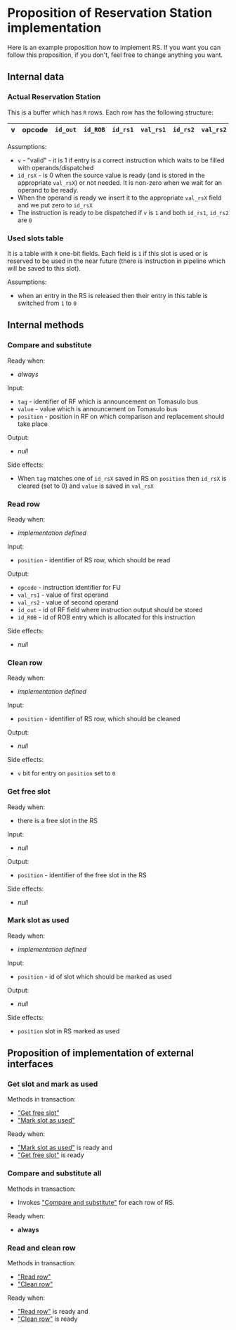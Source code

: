 # Proposition of Reservation Station implementation

Here is an example proposition how to implement RS. If you want you can follow this proposition, if you don't, feel free
to change anything you want.


## Internal data

### Actual Reservation Station

This is a buffer which has `R` rows. Each row has the following structure:

|v|opcode|`id_out`|`id_ROB`|`id_rs1`|`val_rs1`|`id_rs2`|`val_rs2`|
|-|------|--------|--------|--------|---------|--------|---------|

Assumptions:
- `v` - "valid" - it is 1 if entry is a correct instruction which waits to be filled with operands/dispatched
- `id_rsX` - is 0 when the source value is ready (and is stored in the appropriate `val_rsX`) or not needed. It is
  non-zero when we wait for an operand to be ready.
- When the operand is ready we insert it to the appropriate `val_rsX` field and we put zero to `id_rsX`
- The instruction is ready to be dispatched if `v` is `1` and both `id_rs1`, `id_rs2` are `0`

### Used slots table

It is a table with `R` one-bit fields. Each field is `1` if this slot is used or is reserved to be used in the near
future (there is instruction in pipeline which will be saved to this slot).

Assumptions:
- when an entry in the RS is released then their entry in this table is switched from `1` to `0`




## Internal methods


### Compare and substitute

Ready when:
- *always*

Input:
- `tag` - identifier of RF which is announcement on Tomasulo bus
- `value` - value which is announcement on Tomasulo bus
- `position` - position in RF on which comparison and replacement should take place

Output:
- *null*

Side effects:
- When `tag` matches one of `id_rsX` saved in RS on `position` then `id_rsX` is cleared (set to 0) and `value` is saved
  in `val_rsX`


### Read row

Ready when:
- *implementation defined*

Input:
- `position` - identifier of RS row, which should be read

Output:
- `opcode` - instruction identifier for FU
- `val_rs1` - value of first operand
- `val_rs2` - value of second operand
- `id_out` - id of RF field where instruction output should be stored
- `id_ROB` - id of ROB entry which is allocated for this instruction

Side effects:
- *null*


### Clean row

Ready when:
- *implementation defined*

Input:
- `position` - identifier of RS row, which should be cleaned

Output:
- *null*

Side effects:
- `v` bit for entry on `position` set to `0`


### Get free slot

Ready when:
- there is a free slot in the RS

Input:
- *null*

Output:
- `position` - identifier of the free slot in the RS

Side effects:
- *null*


### Mark slot as used

Ready when:
- *implementation defined*

Input:
- `position` - id of slot which should be marked as used

Output:
- *null*

Side effects:
- `position` slot in RS marked as used



## Proposition of implementation of external interfaces

### Get slot and mark as used

Methods in transaction:
- ["Get free slot"](#get-free-slot)
- ["Mark slot as used"](#mark-slot-as-used)

Ready when:
- ["Mark slot as used"](#mark-slot-as-used) is ready and
- ["Get free slot"](#get-free-slot) is ready


### Compare and substitute all

Methods in transaction:
- Invokes ["Compare and substitute"](#compare-and-substitute) for each row of RS.

Ready when:
- **always**


### Read and clean row

Methods in transaction:
- ["Read row"](#read-row)
- ["Clean row"](#clean-row)

Ready when:
- ["Read row"](#read-row) is ready and
- ["Clean row"](#clean-row) is ready
